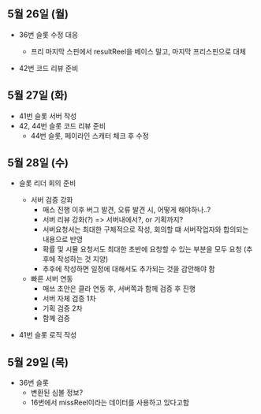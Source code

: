 
## 5월 26일 (월)

- 36번 슬롯 수정 대응
	- 프리 마지막 스핀에서 resultReel을 베이스 말고, 마지막 프리스핀으로 대체

- 42번 코드 리뷰 준비



## 5월 27일 (화)

- 41번 슬롯 서버 작성
- 42, 44번 슬롯 코드 리뷰 준비
	- 44번 슬롯, 페이라인 스캐터 체크 후 수정


## 5월 28일 (수)

- 슬롯 리더 회의 준비
	- 서버 검증 강화
		- 매스 진행 이후 버그 발견, 오류 발견 시, 어떻게 해야하나..?
		- 서버 리뷰 강화(?) => 서버내에서?, or 기획까지?
		- 서버요청서는 최대한 구체적으로 작성, 회의할 떄 서버작업자와 합의되는 내용으로 반영
		- 확률 및 시뮬 요청서도 최대한 초반에 요청할 수 있는 부분을 모두 요청 (추후에 작성하는 것 지양)
		- 추후에 작성하면 일정에 대해서도 추가되는 것을 감안해야 함
	- 빠른 서버 연동
		- 매쓰 초안은 클라 연동 후, 서버쪽과 함께 검증 후 진행
		- 서버 자체 검증 1차
		- 기획 검증 2차
		- 함꼐 검증

- 41번 슬롯 로직 작성


## 5월 29일 (목)

- 36번 슬롯
	- 변환된 심볼 정보?
	- 16번에서 missReel이라는 데이터를 사용하고 있다고함